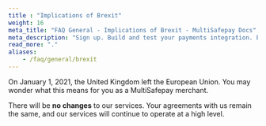```yaml
---
title : "Implications of Brexit"
weight: 16
meta_title: "FAQ General - Implications of Brexit - MultiSafepay Docs"
meta_description: "Sign up. Build and test your payments integration. Explore our products and services. Use our API Reference, SDKs, and wrappers. Get support."
read_more: "."
aliases:
    - /faq/general/brexit
---
```


On January 1, 2021, the United Kingdom left the European Union. You may wonder what this means for you as a MultiSafepay merchant.

There will be **no changes** to our services. Your agreements with us remain the same, and our services will continue to operate at a high level.
